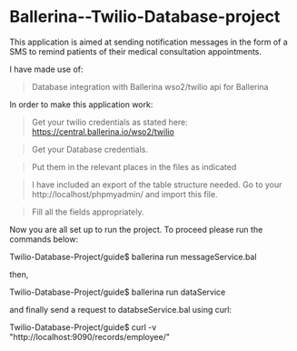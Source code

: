 # Ballerina--Twilio-Database-project

This application is aimed at sending notification messages in the form of a SMS to remind patients of their medical consultation appointments. 

I have made use of:
> Database integration with Ballerina
> wso2/twilio api for Ballerina

In order to make this application work:

>Get your twilio credentials as stated here: 
https://central.ballerina.io/wso2/twilio

>Get your Database credentials.

>Put them in the relevant places in the files as indicated

>I have  included an export of the table structure needed. Go to your 
http://localhost/phpmyadmin/ and import this file.

>Fill all the fields appropriately.

Now you are all set up to run the project. To proceed please run the commands below:

Twilio-Database-Project/guide$ ballerina run messageService.bal

then,

Twilio-Database-Project/guide$ ballerina run dataService

and finally send a request to databseService.bal using curl:

Twilio-Database-Project/guide$ curl -v  "http://localhost:9090/records/employee/"



